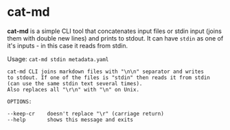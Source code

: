 # cat-md

**cat-md** is a simple CLI tool that concatenates input files or stdin input (joins them with double new lines) and prints to stdout. It can have `stdin` as one of it's inputs - in this case it reads from stdin.

Usage: `cat-md stdin metadata.yaml`

```
cat-md CLI joins markdown files with "\n\n" separator and writes
to stdout. If one of the files is "stdin" then reads it from stdin
(can use the same stdin text several times).
Also replaces all "\r\n" with "\n" on Unix.

OPTIONS:

--keep-cr    doesn't replace "\r" (carriage return)
--help       shows this message and exits
```
